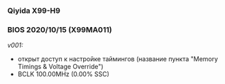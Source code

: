 ### Qiyida X99-H9
### BIOS 2020/10/15 (X99MA011)

*v001:*
* открыт доступ к настройке таймингов (название пункта "Memory Timings & Voltage Override")
* BCLK 100.00MHz (0.00% SSC)

